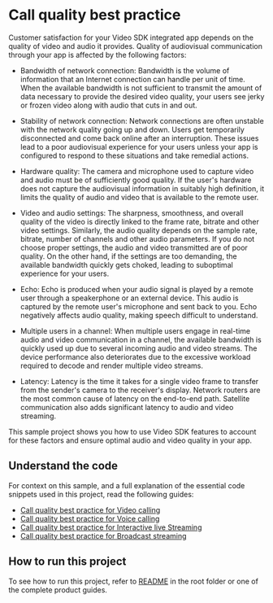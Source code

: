 # Call quality best practice

Customer satisfaction for your Video SDK integrated app depends on the quality of video and audio it provides. Quality of audiovisual communication through your app is affected by the following factors:

- Bandwidth of network connection: Bandwidth is the volume of information that an Internet connection can handle per unit of time. When the available bandwidth is not sufficient to transmit the amount of data necessary to provide the desired video quality, your users see jerky or frozen video along with audio that cuts in and out.

- Stability of network connection: Network connections are often unstable with the network quality going up and down. Users get temporarily disconnected and come back online after an interruption. These issues lead to a poor audiovisual experience for your users unless your app is configured to respond to these situations and take remedial actions.

- Hardware quality: The camera and microphone used to capture video and audio must be of sufficiently good quality. If the user's hardware does not capture the audiovisual information in suitably high definition, it limits the quality of audio and video that is available to the remote user.

- Video and audio settings: The sharpness, smoothness, and overall quality of the video is directly linked to the frame rate, bitrate and other video settings. Similarly, the audio quality depends on the sample rate, bitrate, number of channels and other audio parameters. If you do not choose proper settings, the audio and video transmitted are of poor quality. On the other hand, if the settings are too demanding, the available bandwidth quickly gets choked, leading to suboptimal experience for your users.

- Echo: Echo is produced when your audio signal is played by a remote user through a speakerphone or an external device. This audio is captured by the remote user's microphone and sent back to you. Echo negatively affects audio quality, making speech difficult to understand.

- Multiple users in a channel: When multiple users engage in real-time audio and video communication in a channel, the available bandwidth is quickly used up due to several incoming audio and video streams. The device performance also deteriorates due to the excessive workload required to decode and render multiple video streams.

- Latency: Latency is the time it takes for a single video frame to transfer from the sender's camera to the receiver's display. Network routers are the most common cause of latency on the end-to-end path. Satellite communication also adds significant latency to audio and video streaming.

This sample project shows you how to use Video SDK features to account for these factors and ensure optimal audio and video quality in your app.

## Understand the code

For context on this sample, and a full explanation of the essential code snippets used in this project, read the following guides:

* [Call quality best practice for Video calling](https://docs.agora.io/en/video-calling/develop/ensure-channel-quality?platform=android)
* [Call quality best practice for Voice calling](https://docs.agora.io/en/voice-calling/develop/ensure-channel-quality?platform=android)
* [Call quality best practice for Interactive live Streaming](https://docs.agora.io/en/interactive-live-streaming/develop/ensure-channel-quality?platform=android)
* [Call quality best practice for Broadcast streaming](https://docs.agora.io/en/broadcast-streaming/develop/ensure-channel-quality?platform=android)

## How to run this project

To see how to run this project, refer to [README](../README.md) in the root folder or one of the complete product guides.

